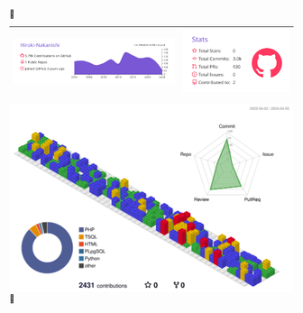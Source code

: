 👋
<table>
  <thead>
    <tr>
      <th align="center">
        <!-- <img alt="Hiroki's Github Stats" style="max-width: 100%;" src="https://github-readme-stats-pied-omega-60.vercel.app/api?username=Hiroki-Nakanishi&show_icons=true&include_all_commits=true&theme=buefy&hide_border=true&rank_icon=github" /> -->
        <img alt="Hiroki's Top Langs" style="max-width: 100%;" src="./profile-summary-card-output/buefy/0-profile-details.svg" />
      </th>
      <th align="center">
        <img alt="Hiroki's Top Langs" style="max-width: 100%;" src="./profile-summary-card-output/buefy/3-stats.svg" />
      </th>
    </tr>
  </thead>
</table>
<img alt="Hiroki's 3d Contrib" style="max-width: 100%;" src="./profile-3d-contrib/profile-gitblock.svg" />
🍅
